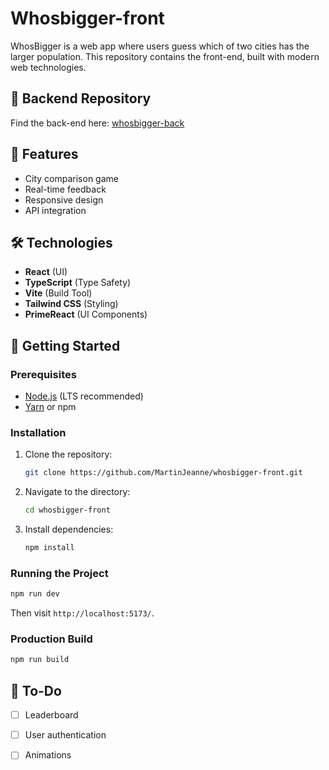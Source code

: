 # Whosbigger-front

WhosBigger is a web app where users guess which of two cities has the larger population. This repository contains the front-end, built with modern web technologies.

## 🔗 Backend Repository
Find the back-end here: [whosbigger-back](https://github.com/MartinJeanne/whosbigger-back)

## 🚀 Features
- City comparison game
- Real-time feedback
- Responsive design
- API integration

## 🛠️ Technologies
- **React** (UI)
- **TypeScript** (Type Safety)
- **Vite** (Build Tool)
- **Tailwind CSS** (Styling)
- **PrimeReact** (UI Components)

## 🚀 Getting Started

### Prerequisites
- [Node.js](https://nodejs.org/) (LTS recommended)
- [Yarn](https://yarnpkg.com/) or npm

### Installation
1. Clone the repository:
   ```sh
   git clone https://github.com/MartinJeanne/whosbigger-front.git
   ```
2. Navigate to the directory:
   ```sh
   cd whosbigger-front
   ```
3. Install dependencies:
   ```sh
   npm install
   ```

### Running the Project
```sh
npm run dev
```
Then visit `http://localhost:5173/`.

### Production Build
```sh
npm run build
```

## 📌 To-Do
- [ ] Leaderboard
- [ ] User authentication
- [ ] Animations

